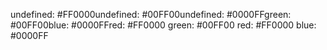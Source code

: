 undefined: #FF0000undefined: #00FF00undefined: #0000FFgreen: #00FF00blue: #0000FFred: #FF0000
green: #00FF00
red: #FF0000
blue: #0000FF
